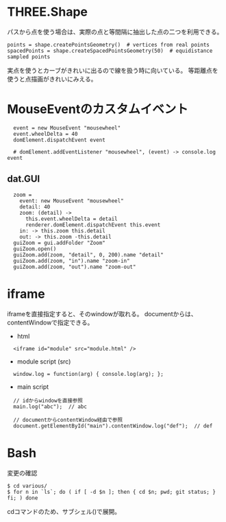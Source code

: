# THREE.Shape
パスから点を使う場合は、実際の点と等間隔に抽出した点の二つを利用できる。
```
points = shape.createPointsGeometry()  # vertices from real points
spacedPoints = shape.createSpacedPointsGeometry(50)  # equidistance sampled points
```
実点を使うとカーブがきれいに出るので線を扱う時に向いている。
等距離点を使うと点描画がきれいにみえる。

# MouseEventのカスタムイベント
```
  event = new MouseEvent "mousewheel"
  event.wheelDelta = 40
  domElement.dispatchEvent event

  # domElement.addEventListener "mousewheel", (event) -> console.log event
```

## dat.GUI
```
  zoom =
    event: new MouseEvent "mousewheel"
    detail: 40
    zoom: (detail) ->
      this.event.wheelDelta = detail
      renderer.domElement.dispatchEvent this.event
    in: -> this.zoom this.detail
    out: -> this.zoom -this.detail
  guiZoom = gui.addFolder "Zoom"
  guiZoom.open()
  guiZoom.add(zoom, "detail", 0, 200).name "detail"
  guiZoom.add(zoom, "in").name "zoom-in"
  guiZoom.add(zoom, "out").name "zoom-out"
```

# iframe
iframeを直接指定すると、そのwindowが取れる。
documentからは、contentWindowで指定できる。
- html
```
  <iframe id="module" src="module.html" />
```
- module script (src)
```
  window.log = function(arg) { console.log(arg); };
```
- main script
```
  // idからwindowを直接参照
  main.log("abc");  // abc

  // documentからcontentWindow経由で参照
  document.getElementById("main").contentWindow.log("def");  // def
```

# Bash
変更の確認
```
$ cd various/
$ for n in `ls`; do ( if [ -d $n ]; then { cd $n; pwd; git status; } fi; ) done
```
cdコマンドのため、サブシェル()で展開。
